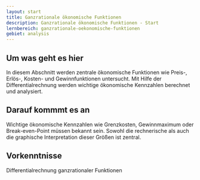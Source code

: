 ```yaml
---
layout: start
title: Ganzrationale ökonomische Funktionen
description: Ganzrationale ökonomische Funktionen - Start
lernbereich: ganzrationale-oekonomische-funktionen
gebiet: analysis
---
```


## Um was geht es hier

In diesem Abschnitt werden zentrale ökonomische Funktionen wie Preis-, Erlös-, Kosten- und Gewinnfunktionen untersucht. Mit Hilfe der Differentialrechnung werden wichtige ökonomische Kennzahlen berechnet und analysiert.

## Darauf kommmt es an

Wichtige ökonomische Kennzahlen wie Grenzkosten, Gewinnmaximum oder Break-even-Point müssen bekannt sein. Sowohl die rechnerische als auch die graphische Interpretation dieser Größen ist zentral.

## Vorkenntnisse

Differentialrechnung ganzrationaler Funktionen
